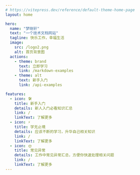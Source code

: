```yaml
---
# https://vitepress.dev/reference/default-theme-home-page
layout: home

hero:
  name: "梦晓轩"
  text: "一个技术文档网站"
  tagline: 快乐工作，幸福生活
  image:
    src: /logo2.png
    alt: 首页背景图
  actions:
    - theme: brand
      text: 立即学习
      link: /markdown-examples
    - theme: alt
      text: 新手入门
      link: /api-examples

features:
  - icon: 🛠️
    title: 新手入门
    details: 新人入门必看知识汇总
    link: /
    linkText: 了解更多
  - icon: ⚡️
    title: 学无止境
    details: 应该不断的学习，升华自己相关知识
    link: /
    linkText: 了解更多
  - icon: 🌞
    title: 常见异常
    details: 工作中常见异常汇总，方便你快速处理相关问题
    link: /
    linkText: 了解更多
---
```


